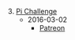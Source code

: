 3. [Pi Challenge](https://www.youtube.com/watch?v=RjZnDlmJQ8I)
   * 2016-03-02
      * [Patreon](https://www.patreon.com/posts/linux-weekly-pi-4759122)
